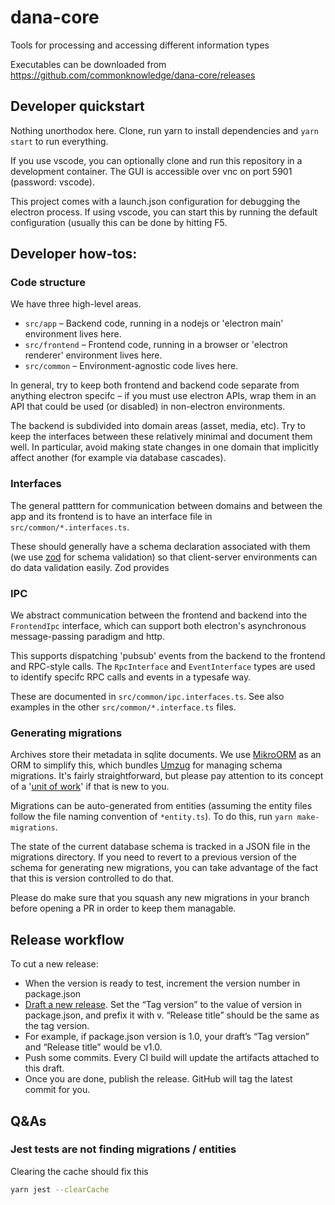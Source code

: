 # dana-core

Tools for processing and accessing different information types

Executables can be downloaded from https://github.com/commonknowledge/dana-core/releases

## Developer quickstart

Nothing unorthodox here. Clone, run yarn to install dependencies and `yarn start` to run everything.

If you use vscode, you can optionally clone and run this repository in a development container. The GUI is accessible over vnc on port 5901 (password: vscode).

This project comes with a launch.json configuration for debugging the electron process. If using vscode, you can start this by running the default configuration (usually this can be done by hitting F5.

## Developer how-tos:

### Code structure

We have three high-level areas.

- `src/app` – Backend code, running in a nodejs or 'electron main' environment lives here.
- `src/frontend` – Frontend code, running in a browser or 'electron renderer' environment lives here.
- `src/common` – Environment-agnostic code lives here.

In general, try to keep both frontend and backend code separate from anything electron specifc – if you must use
electron APIs, wrap them in an API that could be used (or disabled) in non-electron environments.

The backend is subdivided into domain areas (asset, media, etc). Try to keep the interfaces between these relatively
minimal and document them well. In particular, avoid making state changes in one domain that implicitly affect another
(for example via database cascades).

### Interfaces

The general patttern for communication between domains and between the app and its frontend is to have an interface
file in `src/common/*.interfaces.ts`.

These should generally have a schema declaration associated with them (we use [zod](https://github.com/colinhacks/zod)
for schema validation) so that client-server environments can do data validation easily. Zod provides

### IPC

We abstract communication between the frontend and backend into the `FrontendIpc` interface, which can support
both electron's asynchronous message-passing paradigm and http.

This supports dispatching 'pubsub' events from the backend to the frontend and RPC-style calls. The `RpcInterface` and
`EventInterface` types are used to identify specifc RPC calls and events in a typesafe way.

These are documented in `src/common/ipc.interfaces.ts`.
See also examples in the other `src/common/*.interface.ts` files.

### Generating migrations

Archives store their metadata in sqlite documents. We use [MikroORM](mikro-orm.io/) as an ORM to simplify this, which
bundles [Umzug](https://www.npmjs.com/package/umzug) for managing schema migrations. It's fairly straightforward, but
please pay attention to its concept of a '[unit of work](https://mikro-orm.io/docs/unit-of-work)' if that is new to you.

Migrations can be auto-generated from entities (assuming the entity files follow the file naming convention of
`*entity.ts`). To do this, run `yarn make-migrations`.

The state of the current database schema is tracked in a JSON file in the migrations directory. If you need to revert
to a previous version of the schema for generating new migrations, you can take advantage of the fact that this is version controlled to do that.

Please do make sure that you squash any new migrations in your branch before opening a PR in order to keep them
managable.

## Release workflow

To cut a new release:

- When the version is ready to test, increment the version number in package.json
- [Draft a new release](https://help.github.com/articles/creating-releases/). Set the “Tag version” to the value of version in package.json, and prefix it with v. “Release title” should be the same as the tag version.
- For example, if package.json version is 1.0, your draft’s “Tag version” and “Release title” would be v1.0.
- Push some commits. Every CI build will update the artifacts attached to this draft.
- Once you are done, publish the release. GitHub will tag the latest commit for you.

## Q&As

### Jest tests are not finding migrations / entities

Clearing the cache should fix this

```bash
yarn jest --clearCache
```
